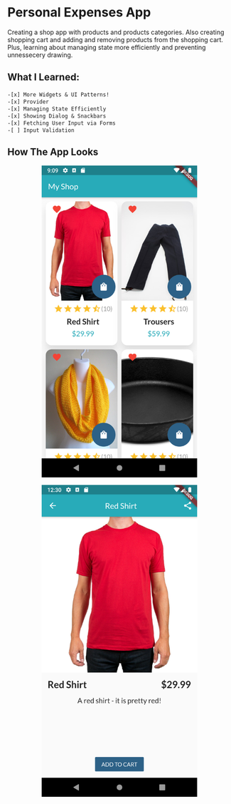 # Personal Expenses App

Creating a shop app with products and products categories. Also creating shopping cart and adding and removing products from the shopping cart. Plus, learning about managing state more efficiently and preventing unnessecery drawing.

## What I Learned:
	-[x] More Widgets & UI Patterns!
	-[x] Provider
	-[x] Managing State Efficiently
	-[x] Showing Dialog & Snackbars
	-[x] Fetching User Input via Forms
	-[ ] Input Validation
  
	
## How The App Looks
<p align="center">
  <img src="https://github.com/bolagadalla/Shop_App/blob/main/assets/images/Screenshot_1.png?raw=true" width="350" title="App Screenshot 1">
</p>
<p align="center">
  <img src="https://github.com/bolagadalla/Shop_App/blob/main/assets/images/Screenshot_2.png?raw=true" width="350" title="App Screenshot 1">
</p>
